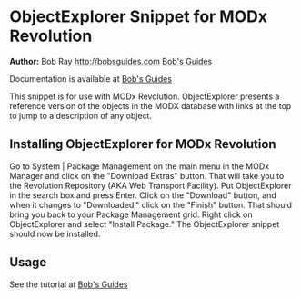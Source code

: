 ObjectExplorer Snippet for MODx Revolution
==========================================

**Author:** Bob Ray <http://bobsguides.com> [Bob's Guides](http://bobsguides.com)

Documentation is available at [Bob's Guides](http://bobsguides.com/objectexplorer-tutorial.html)


This snippet is for use with MODx Revolution. ObjectExplorer presents a reference version of the objects in the MODX database with links at the top to jump to a description of any object.



Installing ObjectExplorer for MODx Revolution
---------------------------------------------

Go to System | Package Management on the main menu in the MODx Manager and click on the "Download Extras" button. That will take you to the Revolution Repository (AKA Web Transport Facility). Put ObjectExplorer in the search box and press Enter. Click on the "Download" button, and when it changes to "Downloaded," click on the "Finish" button. That should bring you back to your Package Management grid. Right click on ObjectExplorer and select "Install Package." The ObjectExplorer snippet should now be installed.

Usage
-----
See the tutorial at [Bob's Guides](http://bobsguides.com/objectexplorer-tutorial.html)
